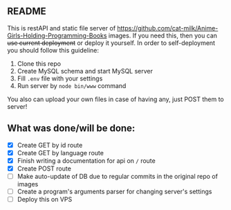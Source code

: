 README
-
This is restAPI and static file server of https://github.com/cat-milk/Anime-Girls-Holding-Programming-Books images. If
you need this, then you can ~~use current deployment~~ or deploy it yourself. In order to self-deployment you should
follow this guideline:

1. Clone this repo
2. Create MySQL schema and start MySQL server
3. Fill `.env` file with your settings
4. Run server by `node bin/www` command

You also can upload your own files in case of having any, just POST them to server!


What was done/will be done:
-

- [x]   Create GET by id route
- [x]   Create GET by language route
- [x]   Finish writing a documentation for api on `/` route
- [x]   Create POST route
- [ ]   Make auto-update of DB due to regular commits in the original repo of images
- [ ]   Create a program's arguments parser for changing server's settings
- [ ]   Deploy this on VPS
